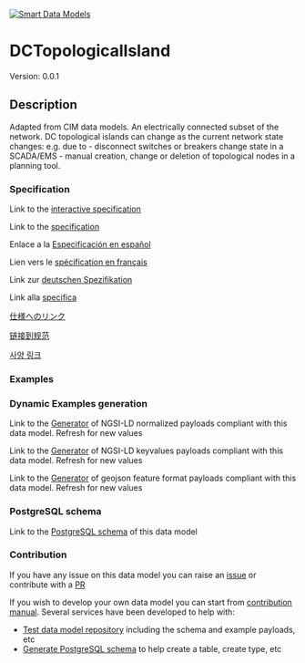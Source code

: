 [![Smart Data Models](https://smartdatamodels.org/wp-content/uploads/2022/01/SmartDataModels_logo.png "Logo")](https://smartdatamodels.org)
# DCTopologicalIsland
Version: 0.0.1

## Description 

Adapted from CIM data models. An electrically connected subset of the network. DC topological islands can change as the current network state changes: e.g. due to  - disconnect switches or breakers change state in a SCADA/EMS - manual creation, change or deletion of topological nodes in a planning tool.
### Specification

Link to the [interactive specification](https://swagger.lab.fiware.org/?url=https://smart-data-models.github.io/dataModel.EnergyCIM/DCTopologicalIsland/swagger.yaml)

Link to the [specification](https://github.com/smart-data-models/dataModel.EnergyCIM/blob/master/DCTopologicalIsland/doc/spec.md)

Enlace a la [Especificación en español](https://github.com/smart-data-models/dataModel.EnergyCIM/blob/master/DCTopologicalIsland/doc/spec_ES.md)

Lien vers le [spécification en français](https://github.com/smart-data-models/dataModel.EnergyCIM/blob/master/DCTopologicalIsland/doc/spec_FR.md)

Link zur [deutschen Spezifikation](https://github.com/smart-data-models/dataModel.EnergyCIM/blob/master/DCTopologicalIsland/doc/spec_DE.md)

Link alla [specifica](https://github.com/smart-data-models/dataModel.EnergyCIM/blob/master/DCTopologicalIsland/doc/spec_IT.md)

[仕様へのリンク](https://github.com/smart-data-models/dataModel.EnergyCIM/blob/master/DCTopologicalIsland/doc/spec_JA.md)

[链接到规范](https://github.com/smart-data-models/dataModel.EnergyCIM/blob/master/DCTopologicalIsland/doc/spec_ZH.md)

[사양 링크](https://github.com/smart-data-models/dataModel.EnergyCIM/blob/master/DCTopologicalIsland/doc/spec_KO.md)
### Examples
### Dynamic Examples generation

Link to the [Generator](https://smartdatamodels.org/extra/ngsi-ld_generator.php?schemaUrl=https://raw.githubusercontent.com/smart-data-models/dataModel.EnergyCIM/master/DCTopologicalIsland/schema.json&email=info@smartdatamodels.org) of NGSI-LD normalized payloads compliant with this data model. Refresh for new values

Link to the [Generator](https://smartdatamodels.org/extra/ngsi-ld_generator_keyvalues.php?schemaUrl=https://raw.githubusercontent.com/smart-data-models/dataModel.EnergyCIM/master/DCTopologicalIsland/schema.json&email=info@smartdatamodels.org) of NGSI-LD keyvalues payloads compliant with this data model. Refresh for new values

Link to the [Generator](https://smartdatamodels.org/extra/geojson_features_generator.php?schemaUrl=https://raw.githubusercontent.com/smart-data-models/dataModel.EnergyCIM/master/DCTopologicalIsland/schema.json&email=info@smartdatamodels.org) of geojson feature format payloads compliant with this data model. Refresh for new values
### PostgreSQL schema

Link to the [PostgreSQL schema](https://github.com/smart-data-models/dataModel.EnergyCIM/blob/master/DCTopologicalIsland/schema.sql) of this data model
### Contribution

 If you have any issue on this data model you can raise an [issue](https://github.com/smart-data-models/dataModel.EnergyCIM/issues)  or contribute with a [PR](https://github.com/smart-data-models/dataModel.EnergyCIM/pulls)

 If you wish to develop your own data model you can start from [contribution manual](https://bit.ly/contribution_manual). Several services have been developed to help with: 
 - [Test data model repository](https://smartdatamodels.org/index.php/data-models-contribution-api/) including the schema and example payloads, etc
 - [Generate PostgreSQL schema](https://smartdatamodels.org/index.php/sql-service/) to help create a table, create type, etc